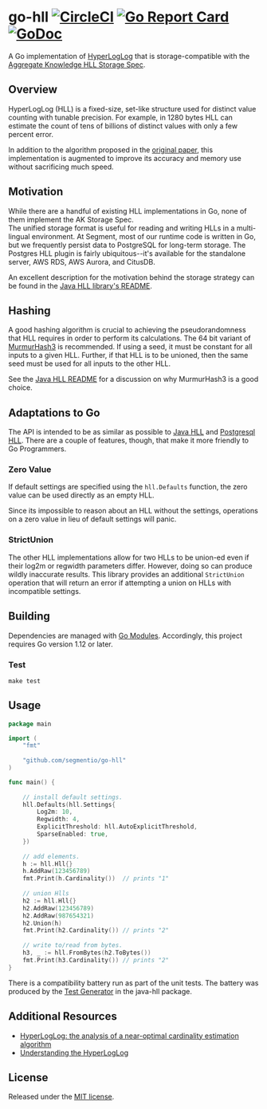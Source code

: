 # go-hll  [![CircleCI](https://circleci.com/gh/segmentio/go-hll.svg?style=shield)](https://circleci.com/gh/segmentio/go-hll) [![Go Report Card](https://goreportcard.com/badge/github.com/segmentio/go-hll)](https://goreportcard.com/report/github.com/segmentio/go-hll) [![GoDoc](https://godoc.org/github.com/segmentio/go-hll?status.svg)](https://godoc.org/github.com/segmentio/go-hll)

A Go implementation of [HyperLogLog](http://algo.inria.fr/flajolet/Publications/FlFuGaMe07.pdf) that is
storage-compatible with the [Aggregate Knowledge HLL Storage Spec](https://github.com/aggregateknowledge/hll-storage-spec).

## Overview
HyperLogLog (HLL) is a fixed-size, set-like structure used for distinct value counting with tunable precision. For
example, in 1280 bytes HLL can estimate the count of tens of billions of distinct values with only a few percent error.

In addition to the algorithm proposed in the [original paper](http://algo.inria.fr/flajolet/Publications/FlFuGaMe07.pdf),
this implementation is augmented to improve its accuracy and memory use without sacrificing much speed.

## Motivation
While there are a handful of existing HLL implementations in Go, none of them implement the AK Storage Spec.   
The unified storage format is useful for reading and writing HLLs in a multi-lingual environment.  At Segment, most of 
our runtime code is written in Go, but we frequently persist data to PostgreSQL for long-term storage.  The Postgres HLL 
plugin is fairly ubiquitous--it's available for the standalone server, AWS RDS, AWS Aurora, and CitusDB.

An excellent description for the motivation behind the storage strategy can be found in the [Java HLL 
library's README](https://github.com/aggregateknowledge/java-hll#motivation).

## Hashing
A good hashing algorithm is crucial to achieving the pseudorandomness that HLL requires in order to perform its 
calculations.  The 64 bit variant of [MurmurHash3](https://github.com/spaolacci/murmur3) is recommended.  If using a 
seed, it must be constant for all inputs to a given HLL.  Further, if that HLL is to be unioned, then the same seed must
be used for all inputs to the other HLL.

See the [Java HLL README](https://github.com/aggregateknowledge/java-hll#the-importance-of-hashing) for a discussion on 
why MurmurHash3 is a good choice.

## Adaptations to Go
The API is intended to be as similar as possible to [Java HLL](https://github.com/aggregateknowledge/java-hll) and
[Postgresql HLL](https://github.com/aggregateknowledge/postgresql-hll).  There are a couple of features, though,
that make it more friendly to Go Programmers.

### Zero Value
If default settings are specified using the `hll.Defaults` function, the zero value can be used directly as an empty HLL.

Since its impossible to reason about an HLL without the settings, operations on a zero value in lieu of default settings 
will panic.

### StrictUnion
The other HLL implementations allow for two HLLs to be union-ed even if their log2m or regwidth parameters differ.
However, doing so can produce wildly inaccurate results.  This library provides an additional `StrictUnion` operation 
that will return an error if attempting a union on HLLs with incompatible settings.

## Building
Dependencies are managed with [Go Modules](https://blog.golang.org/using-go-modules).  Accordingly, this project
requires Go version 1.12 or later.

### Test
```make test```

## Usage
```go
package main 

import (
	"fmt"
	
	"github.com/segmentio/go-hll"
)

func main() {
	
	// install default settings.
	hll.Defaults(hll.Settings{
		Log2m: 10,
		Regwidth: 4,
		ExplicitThreshold: hll.AutoExplicitThreshold,
		SparseEnabled: true,
	})
	
	// add elements.
	h := hll.Hll{}
	h.AddRaw(123456789)
	fmt.Print(h.Cardinality())  // prints "1"
	
	// union Hlls
	h2 := hll.Hll{}
	h2.AddRaw(123456789)
	h2.AddRaw(987654321)
	h2.Union(h)
	fmt.Print(h2.Cardinality()) // prints "2"
 
	// write to/read from bytes. 
	h3, _ := hll.FromBytes(h2.ToBytes())
	fmt.Print(h3.Cardinality()) // prints "2"
}
```

There is a compatibility battery run as part of the unit tests.  The battery was produced by the 
[Test Generator](https://github.com/aggregateknowledge/java-hll/blob/master/src/test/java/net/agkn/hll/IntegrationTestGenerator.java)
in the java-hll package.

## Additional Resources
* [HyperLogLog: the analysis of a near-optimal cardinality estimation algorithm](http://algo.inria.fr/flajolet/Publications/FlFuGaMe07.pdf)
* [Understanding the HyperLogLog](https://pdfs.semanticscholar.org/75ba/51ffd9d2bed8a65029c9340d058f587059da.pdf)

## License
Released under the [MIT license](License.md).
